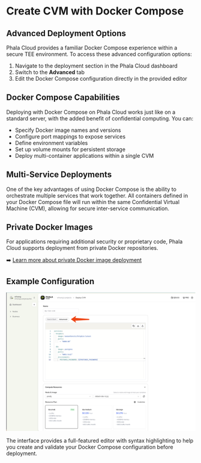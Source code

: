 # Create CVM with Docker Compose

## Advanced Deployment Options

Phala Cloud provides a familiar Docker Compose experience within a secure TEE environment. To access these advanced configuration options:

1. Navigate to the deployment section in the Phala Cloud dashboard
2. Switch to the **Advanced** tab
3. Edit the Docker Compose configuration directly in the provided editor

## Docker Compose Capabilities

Deploying with Docker Compose on Phala Cloud works just like on a standard server, with the added benefit of confidential computing. You can:

* Specify Docker image names and versions
* Configure port mappings to expose services
* Define environment variables
* Set up volume mounts for persistent storage
* Deploy multi-container applications within a single CVM

## Multi-Service Deployments

One of the key advantages of using Docker Compose is the ability to orchestrate multiple services that work together. All containers defined in your Docker Compose file will run within the same Confidential Virtual Machine (CVM), allowing for secure inter-service communication.

## Private Docker Images

For applications requiring additional security or proprietary code, Phala Cloud supports deployment from private Docker repositories.

➡️ [Learn more about private Docker image deployment](./create-with-private-docker-image.md)

## Example Configuration

![Docker Compose deployment interface](../../.gitbook/assets/cloud-compose-deployment.png)

The interface provides a full-featured editor with syntax highlighting to help you create and validate your Docker Compose configuration before deployment.
